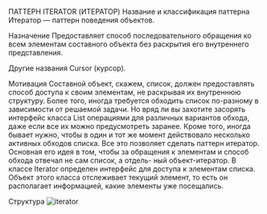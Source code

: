 ПАТТЕРН ITERATOR (ИТЕРАТОР)
Название и классификация паттерна
Итератор — паттерн поведения объектов.

Назначение
Предоставляет способ последовательного обращения ко всем элементам
составного объекта без раскрытия его внутреннего представления.

Другие названия
Cursor (курсор).

Мотивация
Составной объект, скажем, список, должен предоставлять способ доступа
к своим элементам, не раскрывая их внутреннюю структуру. Более того,
иногда требуется обходить список по-разному в зависимости от решаемой
задачи. Но вряд ли вы захотите засорять интерфейс класса List операциями
для различных вариантов обхода, даже если все их можно предусмотреть
заранее. Кроме того, иногда бывает нужно, чтобы в один и тот же момент
действовало несколько активных обходов списка.
Все это позволяет сделать паттерн итератор. Основная его идея в том, чтобы
за обращения к элементам и способ обхода отвечал не сам список, а отдель-
ный объект-итератор. В классе Iterator определен интерфейс для доступа
к элементам списка. Объект этого класса отслеживает текущий элемент, то
есть он располагает информацией, какие элементы уже посещались.

Структура
![iterator](/images/iterator.png)